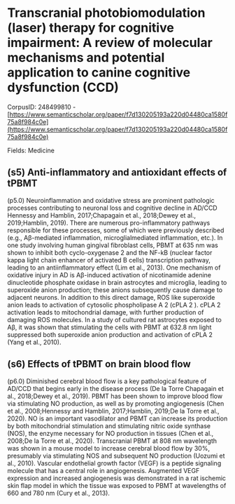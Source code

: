 # Transcranial photobiomodulation (laser) therapy for cognitive impairment: A review of molecular mechanisms and potential application to canine cognitive dysfunction (CCD)

CorpusID: 248499810 - [https://www.semanticscholar.org/paper/f7d130205193a220d04480ca1580f75a8f984c0e](https://www.semanticscholar.org/paper/f7d130205193a220d04480ca1580f75a8f984c0e)

Fields: Medicine

## (s5) Anti-inflammatory and antioxidant effects of tPBMT
(p5.0) Neuroinflammation and oxidative stress are prominent pathologic processes contributing to neuronal loss and cognitive decline in AD/CCD Hennessy and Hamblin, 2017;Chapagain et al., 2018;Dewey et al., 2019;Hamblin, 2019). There are numerous pro-inflammatory pathways responsible for these processes, some of which were previously described (e.g., Aβ-mediated inflammation, microglialmediated inflammation, etc.). In one study involving human gingival fibroblast cells, PBMT at 635 nm was shown to inhibit both cyclo-oxygenase 2 and the NF-kB (nuclear factor kappa light chain enhancer of activated B cells) transcription pathway, leading to an antiinflammatory effect (Lim et al., 2013). One mechanism of oxidative injury in AD is Aβ-induced activation of nicotinamide adenine dinucleotide phosphate oxidase in brain astrocytes and microglia, leading to superoxide anion production; these anions subsequently cause damage to adjacent neurons. In addition to this direct damage, ROS like superoxide anion leads to activation of cytosolic phospholipase A 2 (cPLA 2 ). cPLA 2 activation leads to mitochondrial damage, with further production of damaging ROS molecules. In a study of cultured rat astrocytes exposed to Aβ, it was shown that stimulating the cells with PBMT at 632.8 nm light suppressed both superoxide anion production and activation of cPLA 2 (Yang et al., 2010).
## (s6) Effects of tPBMT on brain blood flow
(p6.0) Diminished cerebral blood flow is a key pathological feature of AD/CCD that begins early in the disease process (De la Torre Chapagain et al., 2018;Dewey et al., 2019). PBMT has been shown to improve blood flow via stimulating NO production, as well as by promoting angiogenesis (Chen et al., 2008;Hennessy and Hamblin, 2017;Hamblin, 2019;De la Torre et al., 2020). NO is an important vasodilator and PBMT can increase its production by both mitochondrial stimulation and stimulating nitric oxide synthase (NOS), the enzyme necessary for NO production in tissues (Chen et al., 2008;De la Torre et al., 2020). Transcranial PBMT at 808 nm wavelength was shown in a mouse model to increase cerebral blood flow by 30%, presumably via stimulating NOS and subsequent NO production (Uozumi et al., 2010). Vascular endothelial growth factor (VEGF) is a peptide signaling molecule that has a central role in angiogenesis. Augmented VEGF expression and increased angiogenesis was demonstrated in a rat ischemic skin flap model in which the tissue was exposed to PBMT at wavelengths of 660 and 780 nm (Cury et al., 2013).
